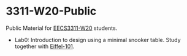 # 3311-W20-Public

Public Material for [EECS3311-W20](https://wiki.eecs.yorku.ca/course_archive/2019-20/W/3311/start) students. 

* Lab0: Introduction to design using a minimal snooker table. Study together with [Eiffel-101](https://www.eecs.yorku.ca/~eiffel/pdf/Eiffel-101.pdf).

